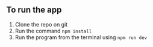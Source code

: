 ## To run the app

1. Clone the repo on git
2. Run the command ```npm install```
3. Run the program from the terminal using ```npm run dev```